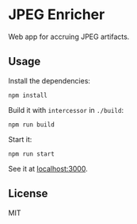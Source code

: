 # JPEG Enricher

Web app for accruing JPEG artifacts.

## Usage

Install the dependencies:

    npm install

Build it with `intercessor` in `./build`:

    npm run build

Start it:

    npm run start

See it at [localhost:3000](http://localhost:3000).

## License

MIT

